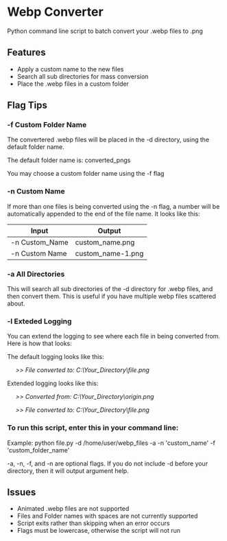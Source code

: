 # Webp Converter
Python command line script to batch convert your .webp files to .png

## Features
- Apply a custom name to the new files
- Search all sub directories for mass conversion
- Place the .webp files in a custom folder

## Flag Tips
### -f Custom Folder Name

The convertered .webp files will be placed in the -d directory, using the default folder name. 

The default folder name is: converted_pngs

You may choose a custom folder name using the -f flag

### -n Custom Name

If more than one files is being converted using the -n flag, a number will be automatically appended to the end of the file name. It looks like this:

Input  | Output
------------- | -------------
-n Custom_Name  | custom_name.png
-n Custom Name  | custom_name-1.png

### -a All Directories
This will search all sub directories of the -d directory for .webp files, and then convert them. This is useful if you have multiple webp files scattered about.

### -l Exteded Logging
You can extend the logging to see where each file in being converted from. Here is how that looks:

The default logging looks like this:

&nbsp;&nbsp;&nbsp;&nbsp;&nbsp;_>> File converted to: C:\Your_Directory\file.png_

Extended logging looks like this:

&nbsp;&nbsp;&nbsp;&nbsp;&nbsp;_>> Converted from: C:\Your_Directory\origin.png_

&nbsp;&nbsp;&nbsp;&nbsp;&nbsp;_>> File converted to: C:\Your_Directory\file.png_ 

### To run this script, enter this in your command line:

Example: python file.py -d /home/user/webp_files -a -n 'custom_name' -f 'custom_folder_name'

-a, -n, -f, and -n are optional flags. If you do not include -d before your directory, then it will output argument help.

## Issues
- Animated .webp files are not supported
- Files and Folder names with spaces are not currently supported
- Script exits rather than skipping when an error occurs
- Flags must be lowercase, otherwise the script will not run
